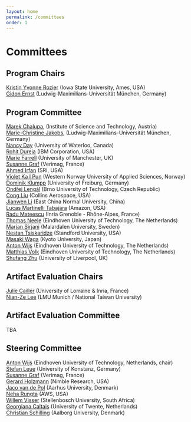 ```yaml
---
layout: home
permalink: /committees
order: 1
---
```


# Committees


## Program Chairs

[Kristin Yvonne Rozier](https://www.aere.iastate.edu/kyrozier/) (Iowa State University, Ames, USA)  
[Gidon Ernst](https://www.sosy-lab.org/people/ernst/) (Ludwig-Maximilians-Universität München, Germany)  

## Program Committee

[Marek Chalupa](https://www.linkedin.com/in/marek-chalupa-46237b265), (Institute of Science and Technology, Austria)  
[Marie-Christine Jakobs](https://www.sosy-lab.org/people/jakobs/), (Ludwig-Maximilians-Universität München, Germany)  
[Nancy Day](https://cs.uwaterloo.ca/~nday/) (University of Waterloo, Canada)  
[Rohit Dureja](https://www.rohitdureja.com/) (IBM Corporation, USA)  
[Marie Farrell](https://mariefarrell.github.io/) (University of Manchester, UK)  
[Susanne Graf](https://www-verimag.imag.fr/~graf/) (Verimag, France)  
[Ahmed Irfan](https://ahmed-irfan.github.io/) (SRI, USA)  
[Violet Ka I Pun](https://violet.foldr.org/) (Western Norway University of Applied Sciences, Norway)  
[Dominik Klumpp](https://dominik-klumpp.net/) (University of Freiburg, Germany)  
[Ondřej Lengál](https://ondrik.github.io/) (Brno University of Technology, Czech Republic)  
[Cong Liu](http://loonwerks.com/people/cong-liu.html) (Collins Aerospace, USA)  
[Jianwen Li](https://lijwen2748.github.io/) (East China Normal University, China)  
[Lucas Martinelli Tabajara](https://www.linkedin.com/in/lucas-martinelli-tabajara-9b3733203/) (Amazon, USA)  
[Radu Mateescu](https://convecs.inria.fr/people/Radu.Mateescu/) (Inria Grenoble - Rhône-Alpes, France)  
[Thomas Neele](https://tneele.com/) (Eindhoven University of Technology, The Netherlands)  
[Marjan Sirjani](https://marjansirjani.github.io/Marjan-Sirjani/) (Malardalen University, Sweden)  
[Nestan Tsiskaridze](https://profiles.stanford.edu/nestan-tsiskaridze) (Standford University, USA)  
[Masaki Waga](https://www.fos.kuis.kyoto-u.ac.jp/~mwaga/) (Kyoto University, Japan)  
[Anton Wijs](https://www.win.tue.nl/~awijs/) (Eindhoven University of Technology, The Netherlands)  
[Matthias Volk](https://volkm.github.io/) (Eindhoven University of Technology, The Netherlands)  
[Shufang Zhu](https://shufang-zhu.github.io/) (University of Liverpool, UK)  

## Artifact Evaluation Chairs

[Julie Cailler](https://jcailler.github.io/) (University of Lorraine & Inria, France)  
[Nian-Ze Lee](https://www.sosy-lab.org/people/lee/) (LMU Munich / National Taiwan University)

## Artifact Evaluation Committee

TBA

## Steering Committee

[Anton Wijs](https://www.win.tue.nl/~awijs/) (Eindhoven University of Technology, Netherlands, chair)  
[Stefan Leue](https://www.sen.uni-konstanz.de/members/prof-dr-stefan-leue/) (University of Konstanz, Germany)  
[Susanne Graf](http://www-verimag.imag.fr/~graf/) (Verimag, France)  
[Gerard Holzmann](https://spinroot.com/gerard/) (Nimble Research, USA)  
[Jaco van de Pol](https://cs.au.dk/~jaco/) (Aarhus University, Denmark)  
[Neha Rungta](https://www.amazon.science/author/neha-rungta) (AWS, USA)  
[Willem Visser](http://www.cs.sun.ac.za/~wvisser/) (Stellenbosch University, South Africa)  
[Georgiana Caltais](https://www.georgianacaltais.com/) (University of Twente, Netherlands)  
[Christian Schilling](https://www.christianschilling.net/) (Aalborg University, Denmark)  
